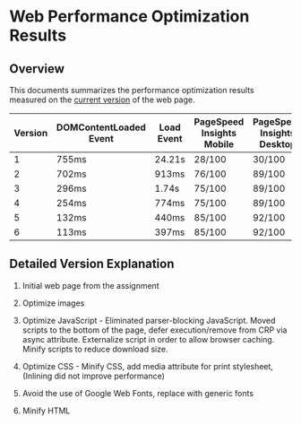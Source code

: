 # Web Performance Optimization Results

## Overview

This documents summarizes the performance optimization results measured on the
[current version](http://www.milanfort.com/frontend-nanodegree-mobile-portfolio/dist/)
of the web page.

| Version | DOMContentLoaded Event | Load Event | PageSpeed Insights Mobile | PageSpeed Insights Desktop |
| ------- | ---------------------- | ---------- | ------------------------- | -------------------------- |
| 1       | 755ms                  | 24.21s     | 28/100                    | 30/100                     |
| 2       | 702ms                  | 913ms      | 76/100                    | 89/100                     |
| 3       | 296ms                  | 1.74s      | 75/100                    | 89/100                     |
| 4       | 254ms                  | 774ms      | 75/100                    | 89/100                     |
| 5       | 132ms                  | 440ms      | 85/100                    | 92/100                     |
| 6       | 113ms                  | 397ms      | 85/100                    | 92/100                     |


## Detailed Version Explanation

1. Initial web page from the assignment

2. Optimize images

3. Optimize JavaScript - Eliminated parser-blocking JavaScript.
Moved scripts to the bottom of the page, defer execution/remove from CRP via async attribute.
Externalize script in order to allow browser caching.
Minify scripts to reduce download size.

4. Optimize CSS - Minify CSS, add media attribute for print stylesheet,
(Inlining did not improve performance)

5. Avoid the use of Google Web Fonts, replace with generic fonts

6. Minify HTML
